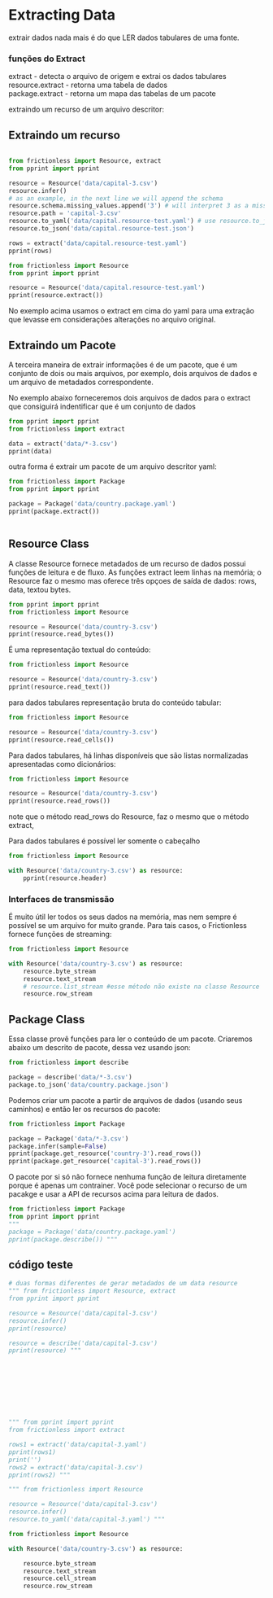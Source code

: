 # Extracting Data

extrair dados nada mais é do que LER dados tabulares de uma fonte.

### funções do Extract

extract - detecta o arquivo de origem e extrai os dados tabulares  
resource.extract - retorna uma tabela de dados  
package.extract - retorna um mapa das tabelas de um pacote

extraindo um recurso de um arquivo descritor:

## Extraindo um recurso

```python script

from frictionless import Resource, extract
from pprint import pprint

resource = Resource('data/capital-3.csv')
resource.infer()
# as an example, in the next line we will append the schema
resource.schema.missing_values.append('3') # will interpret 3 as a missing value
resource.path = 'capital-3.csv'
resource.to_yaml('data/capital.resource-test.yaml') # use resource.to_json for JSON format
resource.to_json('data/capital.resource-test.json')

rows = extract('data/capital.resource-test.yaml')
pprint(rows)

```

```python script
from frictionless import Resource
from pprint import pprint

resource = Resource('data/capital.resource-test.yaml')
pprint(resource.extract())

```

No exemplo acima usamos o extract em cima do yaml para uma extração que levasse em considerações alterações no arquivo original.

## Extraindo um Pacote

A terceira maneira de extrair informações é de um pacote, que é um conjunto de dois ou mais arquivos, por exemplo, dois arquivos de dados e um arquivo de metadados correspondente.

No exemplo abaixo forneceremos dois arquivos de dados para o extract que consiguirá indentificar que é um conjunto de dados

```python script
from pprint import pprint
from frictionless import extract

data = extract('data/*-3.csv')
pprint(data)

```

outra forma é extrair um pacote de um arquivo descritor yaml:

```python script
from frictionless import Package
from pprint import pprint

package = Package('data/country.package.yaml')
pprint(package.extract())

```

```python script

```

## Resource Class

A classe Resource fornece metadados de um recurso de dados possui funções de leitura e de fluxo. As funções extract leem linhas na memória; o Resource faz o mesmo mas oferece três opçoes de saída de dados: rows, data, textou bytes.

```python script
from pprint import pprint
from frictionless import Resource

resource = Resource('data/country-3.csv')
pprint(resource.read_bytes())

```

É uma representação textual do conteúdo:

```python script
from frictionless import Resource

resource = Resource('data/country-3.csv')
pprint(resource.read_text())

```

para dados tabulares representação bruta do conteúdo tabular:

```python script
from frictionless import Resource

resource = Resource('data/country-3.csv')
pprint(resource.read_cells())

```

Para dados tabulares, há linhas disponíveis que são listas normalizadas apresentadas como dicionários:

```python script
from frictionless import Resource

resource = Resource('data/country-3.csv')
pprint(resource.read_rows())


```

note que o método read_rows do Resource, faz o mesmo que o método extract,

Para dados tabulares é possível ler somente o cabeçalho

```python script
from frictionless import Resource

with Resource('data/country-3.csv') as resource:
    pprint(resource.header)
```

### Interfaces de transmissão

É muito útil ler todos os seus dados na memória, mas nem sempre é possível se um arquivo for muito grande. Para tais casos, o Frictionless fornece funções de streaming:

```python script
from frictionless import Resource

with Resource('data/country-3.csv') as resource:
    resource.byte_stream
    resource.text_stream
    # resource.list_stream #esse método não existe na classe Resource
    resource.row_stream
```

## Package Class

Essa classe provê funções para ler o conteúdo de um pacote. Criaremos abaixo um descrito de pacote, dessa vez usando json:

```python script
from frictionless import describe

package = describe('data/*-3.csv')
package.to_json('data/country.package.json')
```

Podemos criar um pacote a partir de arquivos de dados (usando seus caminhos) e então ler os recursos do pacote:

```python script
from frictionless import Package

package = Package('data/*-3.csv')
package.infer(sample=False)
pprint(package.get_resource('country-3').read_rows())
pprint(package.get_resource('capital-3').read_rows())
```

O pacote por si só não fornece nenhuma função de leitura diretamente porque é apenas um contrainer. Você pode selecionar o recurso de um pacakge e usar a API de recursos acima para leitura de dados.

```python script
from frictionless import Package
from pprint import pprint
"""
package = Package('data/country.package.yaml')
pprint(package.describe()) """

```

## código teste

```python script
# duas formas diferentes de gerar metadados de um data resource
""" from frictionless import Resource, extract
from pprint import pprint

resource = Resource('data/capital-3.csv')
resource.infer()
pprint(resource)

resource = describe('data/capital-3.csv')
pprint(resource) """
```

```python script








""" from pprint import pprint
from frictionless import extract

rows1 = extract('data/capital-3.yaml')
pprint(rows1)
print('')
rows2 = extract('data/capital-3.csv')
pprint(rows2) """

""" from frictionless import Resource

resource = Resource('data/capital-3.csv')
resource.infer()
resource.to_yaml('data/capital-3.yaml') """

```

```python script
from frictionless import Resource

with Resource('data/country-3.csv') as resource:

    resource.byte_stream
    resource.text_stream
    resource.cell_stream
    resource.row_stream
```